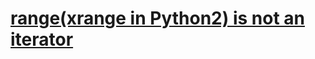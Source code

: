 # [range(xrange in Python2) is not an iterator](http://treyhunner.com/2018/02/python-range-is-not-an-iterator/)

